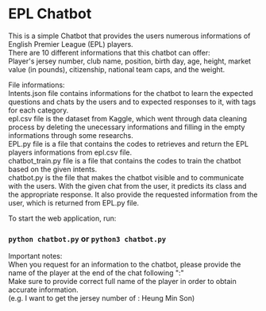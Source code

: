 # EPL Chatbot
This is a simple Chatbot that provides the users numerous informations of English Premier League (EPL) players. <br />
There are 10 different informations that this chatbot can offer: <br />
Player's jersey number, club name, position, birth day, age, height, market value (in pounds), citizenship, national team caps, and the weight. <br />

File informations: <br />
Intents.json file contains informations for the chatbot to learn the expected questions and chats by the users and to expected responses to it, with tags for each category. <br />
epl.csv file is the dataset from Kaggle, which went through data cleaning process by deleting the unecessary informations and filling in the empty informations through some researchs. <br />
EPL.py file is a file that contains the codes to retrieves and return the EPL players informations from epl.csv file. <br />
chatbot_train.py file is a file that contains the codes to train the chatbot based on the given intents. <br />
chatbot.py is the file that makes the chatbot visible and to communicate with the users. With the given chat from the user, it predicts its class and the appropriate response. It also provide the requested information from the user, which is returned from EPL.py file. <br />

To start the web application, run:
### `python chatbot.py` or `python3 chatbot.py`

Important notes: <br />
When you request for an information to the chatbot, please provide the name of the player at the end of the chat following ":" <br />
Make sure to provide correct full name of the player in order to obtain accurate information. <br />
(e.g. I want to get the jersey number of : Heung Min Son)

